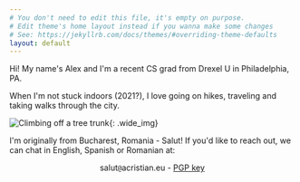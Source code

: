 ```yaml
---
# You don't need to edit this file, it's empty on purpose.
# Edit theme's home layout instead if you wanna make some changes
# See: https://jekyllrb.com/docs/themes/#overriding-theme-defaults
layout: default
---
```

Hi! My name's Alex and I'm a recent CS grad from Drexel U in Philadelphia, PA.

When I'm not stuck indoors (2021?), I love going on hikes, traveling and taking walks through the city.

![Climbing off a tree trunk]({{site.url}}{{site.baseurl}}/assets/images/hiking.png){: .wide_img}

I'm originally from Bucharest, Romania - Salut! If you'd like to reach out, we can chat in English, Spanish or Romanian at:

<center>
salut<span style="display: none;">REMOVE</span><code>@</code>acristian.eu - <a href="{{site.url}}{{site.baseurl}}/assets/documents/publickey.salut@acristian.eu.asc">PGP key</a>
</center>

